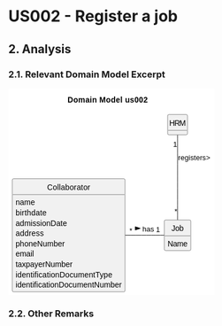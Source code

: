 # US002 - Register a job 

## 2. Analysis

### 2.1. Relevant Domain Model Excerpt 

<?xml version="1.0" encoding="us-ascii" standalone="no"?><svg xmlns="http://www.w3.org/2000/svg" xmlns:xlink="http://www.w3.org/1999/xlink" contentStyleType="text/css" height="373px" preserveAspectRatio="none" style="width:373px;height:373px;background:#FFFFFF;" version="1.1" viewBox="0 0 373 373" width="373px" zoomAndPan="magnify"><defs/><g><text fill="#000000" font-family="sans-serif" font-size="14" font-weight="bold" lengthAdjust="spacing" textLength="145" x="107" y="25.1074">Domain Model us002</text><!--class HRM--><g id="elem_HRM"><rect codeLine="14" fill="#F1F1F1" height="36.6211" id="HRM" rx="2.5" ry="2.5" style="stroke:#181818;stroke-width:0.5;" width="36" x="288" y="46.6211"/><text fill="#000000" font-family="sans-serif" font-size="14" lengthAdjust="spacing" textLength="30" x="291" y="66.7285">HRM</text><line style="stroke:#181818;stroke-width:0.5;" x1="289" x2="323" y1="75.2422" y2="75.2422"/></g><!--class Job--><g id="elem_Job"><rect codeLine="17" fill="#F1F1F1" height="55.2422" id="Job" rx="2.5" ry="2.5" style="stroke:#181818;stroke-width:0.5;" width="48" x="282" y="237.1211"/><text fill="#000000" font-family="sans-serif" font-size="14" lengthAdjust="spacing" textLength="22" x="295" y="257.2285">Job</text><line style="stroke:#181818;stroke-width:0.5;" x1="283" x2="329" y1="265.7422" y2="265.7422"/><text fill="#000000" font-family="sans-serif" font-size="14" lengthAdjust="spacing" textLength="36" x="288" y="284.8496">Name</text></g><!--class Collaborator--><g id="elem_Collaborator"><rect codeLine="21" fill="#F1F1F1" height="204.2109" id="Collaborator" rx="2.5" ry="2.5" style="stroke:#181818;stroke-width:0.5;" width="204" x="7" y="162.6211"/><text fill="#000000" font-family="sans-serif" font-size="14" lengthAdjust="spacing" textLength="78" x="70" y="182.7285">Collaborator</text><line style="stroke:#181818;stroke-width:0.5;" x1="8" x2="210" y1="191.2422" y2="191.2422"/><text fill="#000000" font-family="sans-serif" font-size="14" lengthAdjust="spacing" textLength="35" x="13" y="210.3496">name</text><text fill="#000000" font-family="sans-serif" font-size="14" lengthAdjust="spacing" textLength="56" x="13" y="228.9707">birthdate</text><text fill="#000000" font-family="sans-serif" font-size="14" lengthAdjust="spacing" textLength="93" x="13" y="247.5918">admissionDate</text><text fill="#000000" font-family="sans-serif" font-size="14" lengthAdjust="spacing" textLength="51" x="13" y="266.2129">address</text><text fill="#000000" font-family="sans-serif" font-size="14" lengthAdjust="spacing" textLength="89" x="13" y="284.834">phoneNumber</text><text fill="#000000" font-family="sans-serif" font-size="14" lengthAdjust="spacing" textLength="33" x="13" y="303.4551">email</text><text fill="#000000" font-family="sans-serif" font-size="14" lengthAdjust="spacing" textLength="103" x="13" y="322.0762">taxpayerNumber</text><text fill="#000000" font-family="sans-serif" font-size="14" lengthAdjust="spacing" textLength="175" x="13" y="340.6973">identificationDocumentType</text><text fill="#000000" font-family="sans-serif" font-size="14" lengthAdjust="spacing" textLength="192" x="13" y="359.3184">identificationDocumentNumber</text></g><!--link HRM to Job--><g id="link_HRM_Job"><path codeLine="33" d="M306,83.6511 C306,118.2911 306,195.7411 306,236.8311 " fill="none" id="HRM-Job" style="stroke:#181818;stroke-width:1.0;"/><text fill="#000000" font-family="sans-serif" font-size="13" lengthAdjust="spacing" textLength="58" x="307" y="128.6494">registers&gt;</text><text fill="#000000" font-family="sans-serif" font-size="13" lengthAdjust="spacing" textLength="7" x="298.0156" y="105.3758">1</text><text fill="#000000" font-family="sans-serif" font-size="13" lengthAdjust="spacing" textLength="5" x="300.4531" y="225.9263">*</text></g><!--link Collaborator to Job--><g id="link_Collaborator_Job"><path codeLine="34" d="M211.25,264.6211 C237.67,264.6211 263.73,264.6211 281.81,264.6211 " fill="none" id="Collaborator-Job" style="stroke:#181818;stroke-width:1.0;"/><polygon fill="#000000" points="238.5,252.2666,229.4549,249.3277,229.4549,255.2055,238.5,252.2666" style="stroke:#000000;stroke-width:1.0;"/><text fill="#000000" font-family="sans-serif" font-size="13" lengthAdjust="spacing" textLength="21" x="242.5" y="257.6494">has</text><text fill="#000000" font-family="sans-serif" font-size="13" lengthAdjust="spacing" textLength="5" x="218.9426" y="261.0281">*</text><text fill="#000000" font-family="sans-serif" font-size="13" lengthAdjust="spacing" textLength="7" x="267.0222" y="259.2657">1</text></g><!--SRC=[VL11JWCn3Bpd5TPUAY5LAXmvL4Bq04ZjWV81R-BkMatYLU8L5CJVoQP0bmi-ZJsJYSVvo770X062HB5zaa2WQIIJVva1xH4xskl94oIoYh7pSq7kqSahnmuEw3EPnONo74bF0u4axSKiF1qKL21nroiudknOuipCUipvJZLnEoezMebxVYTOcPuTWULaozyL1ogMBXkZh6MpZGJa25jnv67CgzMDALNjuE5v2n_cywTzahQqK6g7WKmXplDxyHvRIQYIlWLn4aoWvPB0ePuxT85pBfjlBXENAEUAXruYxSRGKgezbSryHOfl0vuepSWI9IeVsE9qYOtOCPJ1IpdQF_JiVKarnMkk6rWkeRbgQhpRH1rdfPJNva-iIR2iwYg37ZEipHS0]--></g></svg>

### 2.2. Other Remarks
